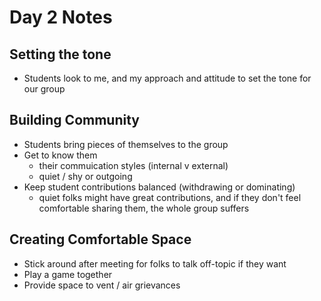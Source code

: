 # Day 2 Notes

## Setting the tone

- Students look to me, and my approach and attitude to set the tone for our group

## Building Community

- Students bring pieces of themselves to the group
- Get to know them
  - their commuication styles (internal v external)
  - quiet / shy or outgoing
- Keep student contributions balanced (withdrawing or dominating)
  - quiet folks might have great contributions, and if they don't feel comfortable sharing them, the whole group suffers

## Creating Comfortable Space

- Stick around after meeting for folks to talk off-topic if they want
- Play a game together
- Provide space to vent / air grievances